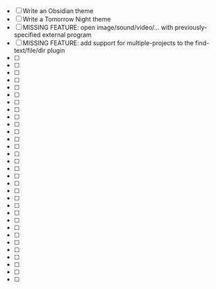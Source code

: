 - [ ] Write an Obsidian theme
- [ ] Write a Tomorrow Night theme
- [ ] MISSING FEATURE: open image/sound/video/... with previously-specified external program
- [ ] MISSING FEATURE: add support for multiple-projects to the find-text/file/dir plugin
- [ ] 
- [ ] 
- [ ] 
- [ ] 
- [ ] 
- [ ] 
- [ ] 
- [ ] 
- [ ] 
- [ ] 
- [ ] 
- [ ] 
- [ ] 
- [ ] 
- [ ] 
- [ ] 
- [ ] 
- [ ] 
- [ ] 
- [ ] 
- [ ] 
- [ ] 
- [ ] 
- [ ] 
- [ ] 
- [ ] 
- [ ] 
- [ ] 
- [ ] 
- [ ] 
- [ ] 

